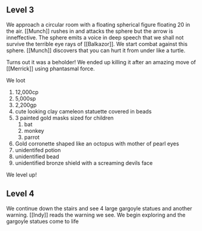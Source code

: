 ## Level 3

We approach a circular room with a floating spherical figure floating 20 in the air. [[Munch]] rushes in and attacks the sphere but the arrow is inneffective. The sphere emits a voice in deep speech that we shall not survive the terrible eye rays of [[Balkazor]]. We start combat against this sphere. [[Munch]] discovers that you can hurt it from under like a turtle.

Turns out it was a beholder! We ended up killing it after an amazing move of [[Merrick]] using phantasmal force.

We loot
1. 12,000cp
2. 5,000sp
3. 2,200gp
4. cute looking clay cameleon statuette covered in beads
5. 3 painted gold masks sized for children
	1. bat
	2. monkey
	3. parrot
6. Gold corronette shaped like an octopus with mother of pearl eyes
7. unidentifed potion
8. unidentified bead
9. unidentified bronze shield with a screaming devils face

We level up!

## Level 4

We continue down the stairs and see 4 large gargoyle statues and another warning. [[Indy]] reads the warning we see. We begin exploring and the gargoyle statues come to life